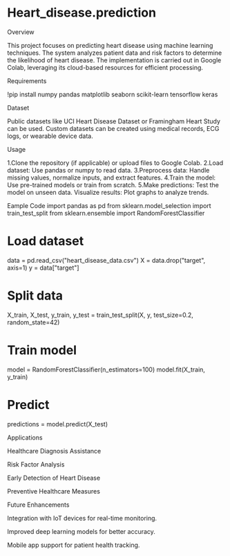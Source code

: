 # Heart_disease.prediction
Overview

This project focuses on predicting heart disease using machine learning techniques. The system analyzes patient data and risk factors to determine the likelihood of heart disease. The implementation is carried out in Google Colab, leveraging its cloud-based resources for efficient processing.

Requirements

!pip install numpy pandas matplotlib seaborn scikit-learn tensorflow keras

Dataset

Public datasets like UCI Heart Disease Dataset or Framingham Heart Study can be used.
Custom datasets can be created using medical records, ECG logs, or wearable device data.

Usage

1.Clone the repository (if applicable) or upload files to Google Colab.
2.Load dataset: Use pandas or numpy to read data.
3.Preprocess data: Handle missing values, normalize inputs, and extract features.
4.Train the model: Use pre-trained models or train from scratch.
5.Make predictions: Test the model on unseen data.
Visualize results: Plot graphs to analyze trends.

Eample Code
import pandas as pd
from sklearn.model_selection import train_test_split
from sklearn.ensemble import RandomForestClassifier
# Load dataset
data = pd.read_csv("heart_disease_data.csv")
X = data.drop("target", axis=1)
y = data["target"]
# Split data
X_train, X_test, y_train, y_test = train_test_split(X, y, test_size=0.2, random_state=42)
# Train model
model = RandomForestClassifier(n_estimators=100)
model.fit(X_train, y_train)
# Predict
predictions = model.predict(X_test)

Applications

Healthcare Diagnosis Assistance

Risk Factor Analysis

Early Detection of Heart Disease

Preventive Healthcare Measures

Future Enhancements

Integration with IoT devices for real-time monitoring.

Improved deep learning models for better accuracy.

Mobile app support for patient health tracking.
